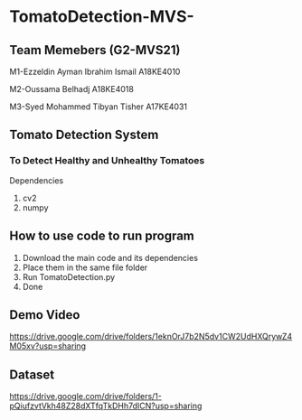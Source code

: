 # TomatoDetection-MVS-
## Team Memebers (G2-MVS21)
M1-Ezzeldin Ayman Ibrahim Ismail	A18KE4010

M2-Oussama Belhadj	A18KE4018

M3-Syed Mohammed Tibyan Tisher	A17KE4031

## Tomato Detection System
### To Detect Healthy and Unhealthy Tomatoes
Dependencies

1. cv2
2. numpy

## How to use code to run program

1. Download the main code and its dependencies
2. Place them in the same file folder
3. Run TomatoDetection.py
4. Done

## Demo Video

https://drive.google.com/drive/folders/1eknOrJ7b2N5dv1CW2UdHXQrywZ4M05xv?usp=sharing

## Dataset

https://drive.google.com/drive/folders/1-pQiufzvtVkh48Z28dXTfqTkDHh7dICN?usp=sharing

